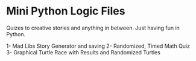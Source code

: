 # Mini Python Logic Files
Quizes to creative stories and anything in between.
Just having fun in Python.


1- Mad Libs Story Generator and saving
2- Randomized, Timed Math Quiz 
3- Graphical Turtle Race with Results and Randomized Turtles
